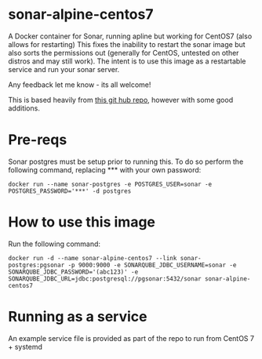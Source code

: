 # sonar-alpine-centos7
A Docker container for Sonar, running apline but working for CentOS7 (also allows for restarting)
This fixes the inability to restart the sonar image but also sorts the permissions out (generally for CentOS, untested on other distros and may still work).
The intent is to use this image as a restartable service and run your sonar server.

Any feedback let me know - its all welcome!

This is based heavily from [this git hub repo](https://github.com/SonarSource/docker-sonarqube/blob/df10e8c9d58d09653100d96d823d8f96e08705cb/6.3-alpine/Dockerfile), however with some good additions.

# Pre-reqs
Sonar postgres must be setup prior to running this. To do so perform the following command, replacing *** with your own password:
```
docker run --name sonar-postgres -e POSTGRES_USER=sonar -e POSTGRES_PASSWORD='***' -d postgres
```

# How to use this image
Run the following command:
```
docker run -d --name sonar-alpine-centos7 --link sonar-postgres:pgsonar -p 9000:9000 -e SONARQUBE_JDBC_USERNAME=sonar -e SONARQUBE_JDBC_PASSWORD='(abc123)' -e SONARQUBE_JDBC_URL=jdbc:postgresql://pgsonar:5432/sonar sonar-alpine-centos7
```

# Running as a service
An example service file is provided as part of the repo to run from CentOS 7 + systemd
